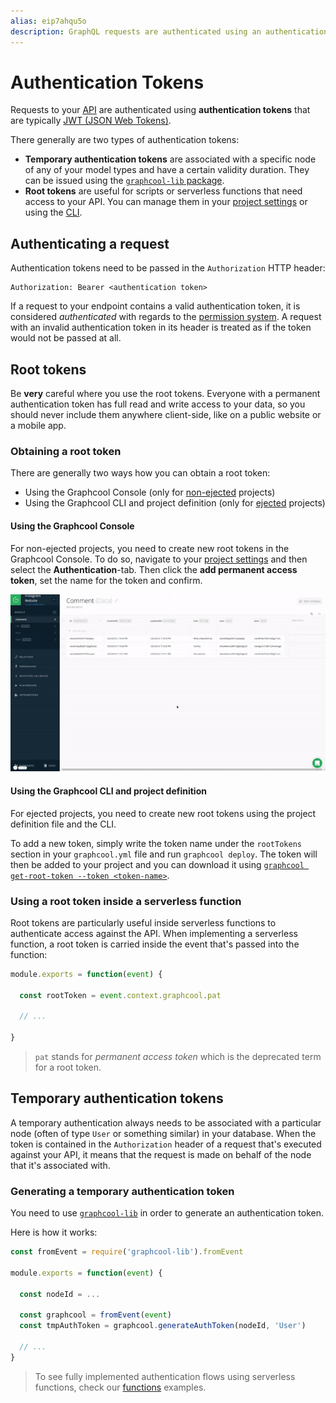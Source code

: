 ```yaml
---
alias: eip7ahqu5o
description: GraphQL requests are authenticated using an authentication token. For server-side requests, permanent authentication tokens can be used.
---
```


# Authentication Tokens

Requests to your [API](!alias-abogasd0go) are authenticated using **authentication tokens** that are typically [JWT (JSON Web Tokens)](https://jwt.io/).

There generally are two types of authentication tokens:

- **Temporary authentication tokens**  are associated with a specific node of any of your model types and have a certain validity duration. They can be issued using the [`graphcool-lib` package](!alias-kaegh4oomu).
- **Root tokens** are useful for scripts or serverless functions that need access to your API. You can manage them in your [project settings](!alias-uh8shohxie#other-settings) or using the [CLI](!alias-zboghez5go#graphcool-get-root-token).

## Authenticating a request

Authentication tokens need to be passed in the `Authorization` HTTP header:

```plain
Authorization: Bearer <authentication token>
```

If a request to your endpoint contains a valid authentication token, it is considered _authenticated_ with regards to the [permission system](!alias-iegoo0heez). A request with an invalid authentication token in its header is treated as if the token would not be passed at all.


## Root tokens


<InfoBox type=warning>

Be **very** careful where you use the root tokens. Everyone with a permanent authentication token has full read and write access to your data, so you should never include them anywhere client-side, like on a public website or a mobile app.

</InfoBox>


### Obtaining a root token

There are generally two ways how you can obtain a root token:

- Using the Graphcool Console (only for [non-ejected](!alias-opheidaix3#non-ejected-projects) projects)
- Using the Graphcool CLI and project definition  (only for [ejected](!alias-opheidaix3#ejected-projects) projects)

#### Using the Graphcool Console

For non-ejected projects, you need to create new root tokens in the Graphcool Console. To do so, navigate to your [project settings](!alias-uh8shohxie#other-settings) and then select the **Authentication**-tab. Then click the **add permanent access token**, set the name for the token and confirm.

![](./copy-pat.gif?width=400)

#### Using the Graphcool CLI and project definition

For ejected projects, you need to create new root tokens using the project definition file and the CLI.

To add a new token, simply write the token name under the `rootTokens` section in your `graphcool.yml` file and run `graphcool deploy`. The token will then be added to your project and you can download it using [`graphcool get-root-token --token <token-name>`](!alias-zboghez5go#graphcool-get-root-token).

### Using a root token inside a serverless function

Root tokens are particularly useful inside serverless functions to authenticate access against the API. When implementing a serverless function, a root token is carried inside the event that's passed into the function:

```js
module.exports = function(event) {

  const rootToken = event.context.graphcool.pat

  // ...

}
```

> `pat` stands for _permanent access token_ which is the deprecated term for a root token. 


## Temporary authentication tokens

A temporary authentication always needs to be associated with a particular node (often of type `User` or something similar) in your database. When the token is contained in the `Authorization` header of a request that's executed against your API, it means that the request is made on behalf of the node that it's associated with.

### Generating a temporary authentication token

You need to use [`graphcool-lib`](https://github.com/graphcool/graphcool-lib) in order to generate an authentication token.

Here is how it works:

```js
const fromEvent = require('graphcool-lib').fromEvent

module.exports = function(event) {

  const nodeId = ...

  const graphcool = fromEvent(event)
  const tmpAuthToken = graphcool.generateAuthToken(nodeId, 'User')

  // ...
}
```

> To see fully implemented authentication flows using serverless functions, check our [functions](https://github.com/graphcool-examples/functions/tree/master/authentication/) examples.










